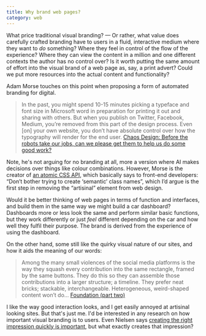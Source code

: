 ```yaml
---
title: Why brand web pages?
category: web
---
```


What price traditional visual branding? — Or rather, what value does carefully crafted branding have to users in a fluid, interactive medium where they want to _do_ something? Where they feel in control of the flow of the experience? Where they can view the content in a million and one different contexts the author has no control over? Is it worth putting the same amount of effort into the visual brand of a web page as, say, a print advert? Could we put more resources into the actual content and functionality?

Adam Morse touches on this point when proposing a form of automated branding for digital.

> In the past, you might spend 10-15 minutes picking a typeface and font size in Microsoft word in preparation for printing it out and sharing with others. But when you publish on Twitter, Facebook, Medium, you’re removed from this part of the design process. Even [on] your own website, you don’t have absolute control over how the typography will render for the end user. [Chaos Design: Before the robots take our jobs, can we please get them to help us do some good work?](https://mrmrs.cc/writing/chaos-design/)

Note, he's not arguing for no branding at all, more a version where AI makes decisions over things like colour combinations. However, Morse is the creator of [an atomic CSS API](https://tachyons.io/), which basically says to front-end developers: “Don’t bother trying to create ‘semantic’ class names”, which I’d argue is the first step in removing the “artisinal” element from web design.

Would it be better thinking of web pages in terms of function and interfaces, and build them in the same way we might build a car dashboard? Dashboards more or less look the same and perform similar basic functions, but they work differently or just _feel_ different depending on the car and how well they fulfil their purpose. The brand is derived from the experience of using the dashboard.

On the other hand, some still like the quirky visual nature of our sites, and how it aids the meaning of our words:

> Among the many small violences of the social media platforms is the way they squash every contribution into the same rectangle, framed by the same buttons. They do this so they can assemble those contributions into a larger structure; a timeline. They prefer neat bricks; stackable, interchangeable. Heterogeneous, weird-shaped content won’t do... [Foundation (part two)](https://society.robinsloan.com/archive/january-2021/)

I like the way good interaction looks, and I get easily annoyed at artisinal looking sites. But that's just me. I'd be interested in any research on how important visual branding is to users. Even Nielsen says [creating the right impression quickly is important](https://www.nngroup.com/articles/how-long-do-users-stay-on-web-pages/), but what exactly creates that impression?

